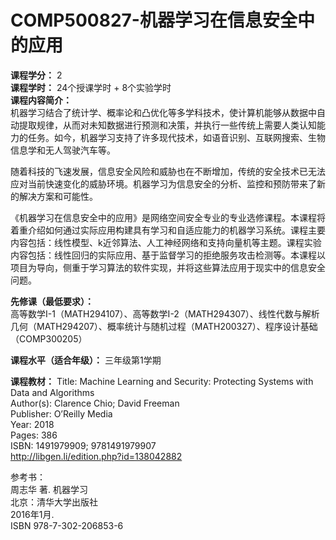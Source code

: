 # COMP500827-机器学习在信息安全中的应用

**课程学分：** 2<br>
**课程学时：** 24个授课学时 + 8个实验学时<br>
**课程内容简介：** <br>
机器学习结合了统计学、概率论和凸优化等多学科技术，使计算机能够从数据中自动提取规律，从而对未知数据进行预测和决策，并执行一些传统上需要人类认知能力的任务。如今，机器学习支持了许多现代技术，如语音识别、互联网搜索、生物信息学和无人驾驶汽车等。

随着科技的飞速发展，信息安全风险和威胁也在不断增加，传统的安全技术已无法应对当前快速变化的威胁环境。机器学习为信息安全的分析、监控和预防带来了新的解决方案和可能性。

《机器学习在信息安全中的应用》是网络空间安全专业的专业选修课程。本课程将着重介绍如何通过实际应用构建具有学习和自适应能力的机器学习系统。课程主要内容包括：线性模型、k近邻算法、人工神经网络和支持向量机等主题。课程实验内容包括：线性回归的实际应用、基于监督学习的拒绝服务攻击检测等。本课程以项目为导向，侧重于学习算法的软件实现，并将这些算法应用于现实中的信息安全问题。

**先修课（最低要求）：**<br>
高等数学I-1（MATH294107）、高等数学I-2（MATH294307）、线性代数与解析几何（MATH294207）、概率统计与随机过程（MATH200327）、程序设计基础（COMP300205）

**课程水平（适合年级）：** 三年级第1学期<br>

**课程教材：**
Title: Machine Learning and Security: Protecting Systems with Data and Algorithms<br>
Author(s): Clarence Chio; David Freeman<br>
Publisher: O’Reilly Media<br>
Year: 2018<br>
Pages: 386<br>
ISBN: 1491979909; 9781491979907<br>
http://libgen.li/edition.php?id=138042882<br>

参考书：<br>
周志华 著. 机器学习<br>
北京：清华大学出版社<br>
2016年1月.<br>
ISBN 978-7-302-206853-6<br>
